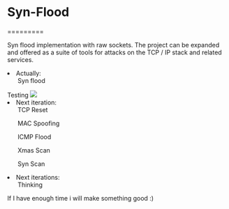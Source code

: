 <h1>Syn-Flood</h1>
=========

Syn flood implementation with raw sockets. The project can be expanded and offered as a suite of tools for attacks on the TCP / IP stack and related services.

<li>Actually:
    <ul> Syn flood </ul>
    Testing
    <img src="http://i60.tinypic.com/op73sw.png"/>
</li>
<li> Next iteration:
  <ul> TCP Reset </ul>
  <ul> MAC Spoofing </ul>
  <ul> ICMP Flood </ul>
  <ul> Xmas Scan </ul>
  <ul> Syn Scan  </ul>
</li>
<li> Next iterations:
  <ul> Thinking </ul>
</li>

If I have enough time i will make something good :)

      
